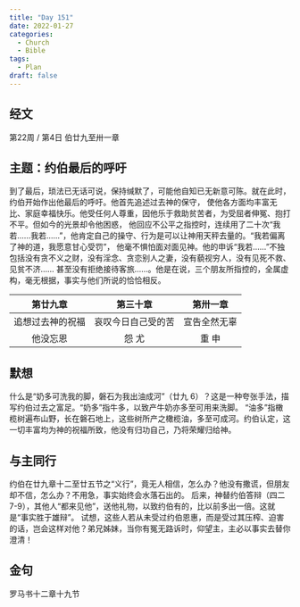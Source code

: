 ```yaml
---
title: "Day 151"
date: 2022-01-27
categories:
  - Church
  - Bible
tags:
  - Plan
draft: false
---
```


## 经文
第22周 / 第4日 伯廿九至卅一章

## 主题：约伯最后的呼吁
到了最后，琐法已无话可说，保持缄默了，可能他自知已无新意可陈。就在此时，约伯开始作出他最后的呼吁。他首先追述过去神的保守，
使他各方面均丰富无比、家庭幸福快乐。他受任何人尊重，因他乐于救助贫苦者，为受屈者伸冤、抱打不平。但如今的光景却令他困惑，
他回应不公平之指控时，连续用了二十次“我若……我若……”，他肯定自己的操守、行为是可以让神用天秤去量的。“我若偏离了神的道，我愿意甘心受罚”，
他毫不惧怕面对面见神。他的申诉“我若……”不独包括没有贪不义之财，没有淫念、贪恋别人之妻，没有藐视穷人，没有见死不救、见贫不济……
甚至没有拒绝接待客旅……。他是在说，三个朋友所指控的，全属虚构，毫无根据，事实与他们所说的恰恰相反。

|    第廿九章    |    第三十章     |   第卅一章   |
|:----------:|:-----------:|:--------:|
|  追想过去神的祝福  |  哀叹今日自己受的苦  |  宣告全然无辜  |
|    他没忘恩    |     怨 尤     |   重 申    |

## 默想
什么是“奶多可洗我的脚，磐石为我出油成河”（廿九  6）？这是一种夸张手法，描写约伯过去之富足。“奶多”指牛多，以致产牛奶亦多至可用来洗脚。
“油多”指橄榄树遍布山野，长在磐石地上，这些树所产之橄榄油，多至可成河。约伯认定，这一切丰富均为神的祝福所致，他没有归功自己，乃将荣耀归给神。

## 与主同行
约伯在廿九章十二至廿五节之“义行”，竟无人相信，怎么办？他没有撒谎，但朋友却不信，怎么办？不用急，事实始终会水落石出的。
后来，神替约伯答辩（四二  7-9），其他人“都来见他”，送他礼物，以致约伯有的，比以前多出一倍。这就是“事实胜于雄辩”。
试想，这些人若从未受过约伯恩惠，而是受过其压榨、迫害的话，岂会这样对他？弟兄姊妹，当你有冤无路诉时，仰望主，主必以事实去替你澄清！

## 金句
罗马书十二章十九节

[comment]: <> (## 附录)

